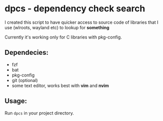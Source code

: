 # dpcs - dependency check search

I created this script to have quicker access to source code of libraries that I use (wlroots, wayland etc) to lookup for **something**

Currently it's working only for C libraries with pkg-config.

## Dependecies:
- fzf
- bat
- pkg-config
- git (optional)
- some text editor, works best with **vim** and **nvim**

## Usage:

Run ``dpcs`` in your project directory.
